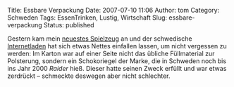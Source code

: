 Title: Essbare Verpackung
Date: 2007-07-10 11:06
Author: tom
Category: Schweden
Tags: EssenTrinken, Lustig, Wirtschaft
Slug: essbare-verpackung
Status: published

Gestern kam mein [neuestes
Spielzeug](http://www.sigmaphoto.com/lenses/lenses_all_details.asp?id=3301&navigator=6)
an und der schwedische [Internetladen](http://www.cyberphoto.se/) hat
sich etwas Nettes einfallen lassen, um nicht vergessen zu werden: Im
Karton war auf einer Seite nicht das übliche Füllmaterial zur
Polsterung, sondern ein Schokoriegel der Marke, die in Schweden noch bis
ins Jahr 2000 *Raider* hieß. Dieser hatte seinen Zweck erfüllt und war
etwas zerdrückt – schmeckte deswegen aber nicht schlechter.

